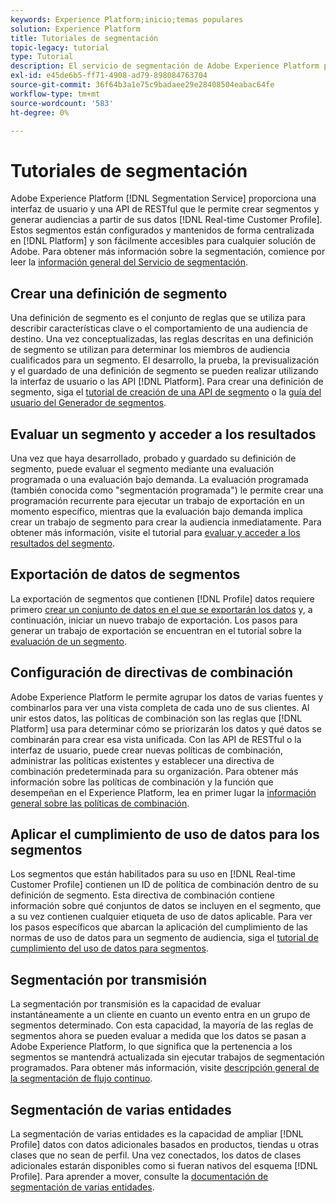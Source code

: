 ```yaml
---
keywords: Experience Platform;inicio;temas populares
solution: Experience Platform
title: Tutoriales de segmentación
topic-legacy: tutorial
type: Tutorial
description: El servicio de segmentación de Adobe Experience Platform proporciona una interfaz de usuario y una API de RESTful que le permite crear segmentos y generar audiencias a partir de los datos del perfil del cliente en tiempo real. Estos segmentos están configurados y mantenidos de forma centralizada en Platform y son fácilmente accesibles para cualquier solución de Adobe.
exl-id: e45de6b5-ff71-4908-ad79-898084763704
source-git-commit: 36f64b3a1e75c9badaee29e28408504eabac64fe
workflow-type: tm+mt
source-wordcount: '583'
ht-degree: 0%

---
```


# Tutoriales de segmentación

Adobe Experience Platform [!DNL Segmentation Service] proporciona una interfaz de usuario y una API de RESTful que le permite crear segmentos y generar audiencias a partir de sus datos [!DNL Real-time Customer Profile]. Estos segmentos están configurados y mantenidos de forma centralizada en [!DNL Platform] y son fácilmente accesibles para cualquier solución de Adobe. Para obtener más información sobre la segmentación, comience por leer la [información general del Servicio de segmentación](../segmentation/home.md).

## Crear una definición de segmento

Una definición de segmento es el conjunto de reglas que se utiliza para describir características clave o el comportamiento de una audiencia de destino. Una vez conceptualizadas, las reglas descritas en una definición de segmento se utilizan para determinar los miembros de audiencia cualificados para un segmento. El desarrollo, la prueba, la previsualización y el guardado de una definición de segmento se pueden realizar utilizando la interfaz de usuario o las API [!DNL Platform]. Para crear una definición de segmento, siga el [tutorial de creación de una API de segmento](../segmentation/tutorials/create-a-segment.md) o la [guía del usuario del Generador de segmentos](../segmentation/ui/overview.md).

## Evaluar un segmento y acceder a los resultados

Una vez que haya desarrollado, probado y guardado su definición de segmento, puede evaluar el segmento mediante una evaluación programada o una evaluación bajo demanda. La evaluación programada (también conocida como &quot;segmentación programada&quot;) le permite crear una programación recurrente para ejecutar un trabajo de exportación en un momento específico, mientras que la evaluación bajo demanda implica crear un trabajo de segmento para crear la audiencia inmediatamente. Para obtener más información, visite el tutorial para [evaluar y acceder a los resultados del segmento](../segmentation/tutorials/evaluate-a-segment.md).

## Exportación de datos de segmentos

La exportación de segmentos que contienen [!DNL Profile] datos requiere primero [crear un conjunto de datos en el que se exportarán los datos](../segmentation/tutorials/create-dataset-export-segment.md) y, a continuación, iniciar un nuevo trabajo de exportación. Los pasos para generar un trabajo de exportación se encuentran en el tutorial sobre la [evaluación de un segmento](../segmentation/tutorials/evaluate-a-segment.md).

## Configuración de directivas de combinación

Adobe Experience Platform le permite agrupar los datos de varias fuentes y combinarlos para ver una vista completa de cada uno de sus clientes. Al unir estos datos, las políticas de combinación son las reglas que [!DNL Platform] usa para determinar cómo se priorizarán los datos y qué datos se combinarán para crear esa vista unificada. Con las API de RESTful o la interfaz de usuario, puede crear nuevas políticas de combinación, administrar las políticas existentes y establecer una directiva de combinación predeterminada para su organización. Para obtener más información sobre las políticas de combinación y la función que desempeñan en el Experience Platform, lea en primer lugar la [información general sobre las políticas de combinación](../profile/merge-policies/overview.md).

## Aplicar el cumplimiento de uso de datos para los segmentos

Los segmentos que están habilitados para su uso en [!DNL Real-time Customer Profile] contienen un ID de política de combinación dentro de su definición de segmento. Esta directiva de combinación contiene información sobre qué conjuntos de datos se incluyen en el segmento, que a su vez contienen cualquier etiqueta de uso de datos aplicable. Para ver los pasos específicos que abarcan la aplicación del cumplimiento de las normas de uso de datos para un segmento de audiencia, siga el [tutorial de cumplimiento del uso de datos para segmentos](../segmentation/tutorials/governance.md).

## Segmentación por transmisión

La segmentación por transmisión es la capacidad de evaluar instantáneamente a un cliente en cuanto un evento entra en un grupo de segmentos determinado. Con esta capacidad, la mayoría de las reglas de segmentos ahora se pueden evaluar a medida que los datos se pasan a Adobe Experience Platform, lo que significa que la pertenencia a los segmentos se mantendrá actualizada sin ejecutar trabajos de segmentación programados. Para obtener más información, visite [descripción general de la segmentación de flujo continuo](../segmentation/api/streaming-segmentation.md).

## Segmentación de varias entidades

La segmentación de varias entidades es la capacidad de ampliar [!DNL Profile] datos con datos adicionales basados en productos, tiendas u otras clases que no sean de perfil. Una vez conectados, los datos de clases adicionales estarán disponibles como si fueran nativos del esquema [!DNL Profile]. Para aprender a mover, consulte la [documentación de segmentación de varias entidades](../segmentation/multi-entity-segmentation.md).
